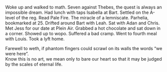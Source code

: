 Woke up and walked to math. Seven against Thebes, the quest is always an impossible dream. Had lunch with taps Isabella at Bart. Settled on the A-level of the reg. Read Pale Fire. The miracle of a lemniscate. Parhelia, bookmarked at 25\. Drifted around Bart with Leah. Sat with Adan and Chris. Met Jess for our date at Plein Air. Grabbed a hot chocolate and sat down in a corner. Showed up to wopo. Suffered a bad cramp. Went to fourth meal with Louis. Took a lyft home. 

Farewell to weth, if phantom fingers could scrawl on its walls the words “we were here”.  
Know this is no art, we mean only to bare our heart so that it may be judged by the scales of eternal life.